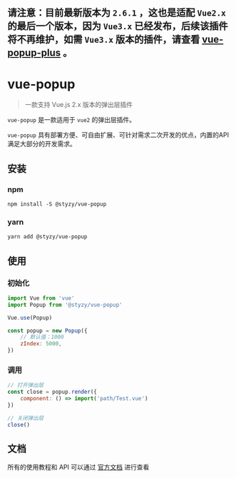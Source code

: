 ## 请注意：目前最新版本为 `2.6.1` ，这也是适配 `Vue2.x` 的最后一个版本，因为 `Vue3.x` 已经发布，后续该插件将不再维护，如需 `Vue3.x` 版本的插件，请查看 [vue-popup-plus](https://github.com/styzy/vue-popup-plus) 。

# vue-popup

> 一款支持 Vue.js 2.x 版本的弹出层插件

`vue-popup` 是一款适用于 `vue2` 的弹出层插件。

`vue-popup` 具有部署方便、可自由扩展、可针对需求二次开发的优点，内置的API满足大部分的开发需求。

## 安装

### npm

```
npm install -S @styzy/vue-popup
```

### yarn

```bash
yarn add @styzy/vue-popup
```

## 使用

### 初始化

```javascript
import Vue from 'vue'
import Popup from '@styzy/vue-popup'

Vue.use(Popup)

const popup = new Popup({
    // 默认值：1000
    zIndex: 5000,
})
```

### 调用

```javascript
// 打开弹出层
const close = popup.render({
    component: () => import('path/Test.vue')
})

// 关闭弹出层
close()
```

## 文档

所有的使用教程和 API 可以通过 [官方文档](http://vue-popup.styzy.cn/#/) 进行查看
